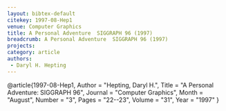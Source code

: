 ```yaml
---
layout: bibtex-default
citekey: 1997-08-Hep1
venue: Computer Graphics
title: A Personal Adventure  SIGGRAPH 96 (1997)
breadcrumb: A Personal Adventure  SIGGRAPH 96 (1997)
projects:
category: article
authors:
 - Daryl H. Hepting 
---
```

@article{1997-08-Hep1,
	Author =  "Hepting, Daryl H.",
	Title =  "A Personal Adventure: SIGGRAPH 96",
	Journal =  "Computer Graphics",
	Month =  "August",
	Number =  "3",
	Pages =  "22--23",
	Volume =  "31",
	Year =  "1997"
}
